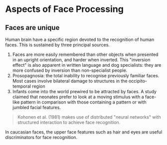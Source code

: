 # Aspects of Face Processing

## Faces are unique

Human brain have a specific region devoted to the recognition of human faces. This is sustained by three principal sources.

1. Faces are more easily remembered than other objects when presented in an upright orientation, and harder when inverted. This "inversion effect" is also apparent in written language and dog specialists: they are  more confused by inversion than non-specialist people.
2. Prosopagnosia: the total inability to recognise previously familiar faces. Most cases involve bilateral damage to structures in the occipito-temporal region
3. Infants come into the world prewired to be attracted by faces. A study claimed that neonates prefer to look at a moving stimulus with a face-like pattern in comparison with those containing a pattern or with jumbled facial features.
 
> Kohonen et al. (1981) makes use of distributed "neural networks" with structured interaction to achieve face recognition.

In caucasian faces, the upper face features such as hair and eyes are useful discriminators for face recognition.

